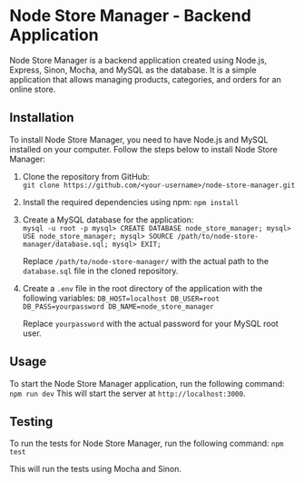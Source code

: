 # Node Store Manager - Backend Application

Node Store Manager is a backend application created using Node.js, Express, Sinon, Mocha, and MySQL as the database. It is a simple application that allows managing products, categories, and orders for an online store.

## Installation

To install Node Store Manager, you need to have Node.js and MySQL installed on your computer. Follow the steps below to install Node Store Manager:

1.  Clone the repository from GitHub:   
    `git clone https://github.com/<your-username>/node-store-manager.git` 
    
2.  Install the required dependencies using npm:
    `npm install` 
    
3.  Create a MySQL database for the application:    
    `mysql -u root -p
    mysql> CREATE DATABASE node_store_manager;
    mysql> USE node_store_manager;
    mysql> SOURCE /path/to/node-store-manager/database.sql;
    mysql> EXIT;` 
    
    Replace `/path/to/node-store-manager/` with the actual path to the `database.sql` file in the cloned repository.
    
4.  Create a `.env` file in the root directory of the application with the following variables:
    `DB_HOST=localhost
    DB_USER=root
    DB_PASS=yourpassword
    DB_NAME=node_store_manager` 
    
    Replace `yourpassword` with the actual password for your MySQL root user.
    

## Usage

To start the Node Store Manager application, run the following command:
`npm run dev` 
This will start the server at `http://localhost:3000`.

## Testing

To run the tests for Node Store Manager, run the following command:
`npm test` 

This will run the tests using Mocha and Sinon.
